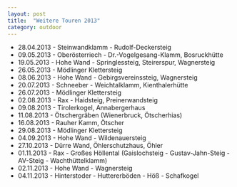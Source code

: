 ```yaml
---
layout: post
title:  "Weitere Touren 2013"
category: outdoor
---
```

* 28.04.2013 - Steinwandklamm - Rudolf-Deckersteig
* 09.05.2013 - Oberösterriech - Dr.-Vogelgesang-Klamm, Bosruckhütte
* 19.05.2013 - Hohe Wand - Springlessteig, Steirerspur, Wagnersteig
* 26.05.2013 - Mödlinger Klettersteig
* 08.06.2013 - Hohe Wand - Gebirgsvereinssteig, Wagnersteig
* 20.07.2013 - Schneeber - Weichtalklamm, Kienthalerhütte
* 26.07.2013 - Mödlinger Klettersteig
* 02.08.2013 - Rax - Haidsteig, Preinerwandsteig
* 09.08.2013 - Tirolerkogel, Annabergerhaus
* 11.08.2013 - Ötschergräben (Wienerbruck, Ötscherhias)
* 16.08.2013 - Rauher Kamm, Ötscher
* 29.08.2013 - Mödlinger Klettersteig
* 04.09.2013 - Hohe Wand - Wildenauersteig
* 27.10.2013 - Dürre Wand, Öhlerschutzhaus, Öhler
* 01.11.2013 - Rax - Großes Höllental (Gaislochsteig - Gustav-Jahn-Steig - AV-Steig - Wachthüttelklamm)
* 02.11.2013 - Hohe Wand - Wagnersteig
* 04.11.2013 - Hinterstoder - Huttererböden - Höß - Schafkogel
